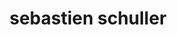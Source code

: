 ---
title: "sebastien schuller"
id: tag.id
permalink: "/tags/sebastien%20schuller"
videos: [227]
---